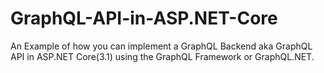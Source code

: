 # GraphQL-API-in-ASP.NET-Core
An Example of how you can implement a GraphQL Backend aka GraphQL API in ASP.NET Core(3.1) using the GraphQL Framework or GraphQL.NET.
